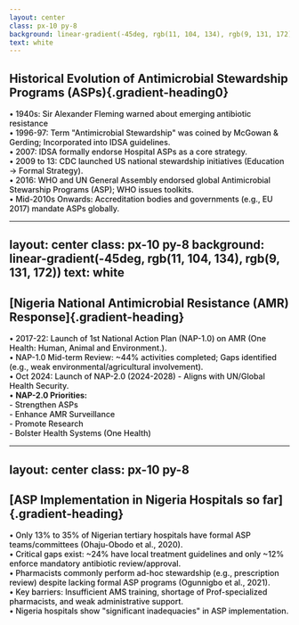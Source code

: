 ```yaml
---
layout: center
class: px-10 py-8
background: linear-gradient(-45deg, rgb(11, 104, 134), rgb(9, 131, 172))
text: white
---
```


<CircleShape position="top:20%; left:-5%; size:80px; color:rgba(3, 80, 105, 0.55)" />
<PillShape position="bottom:-5%; right:-10%; width:10%; height:20px; color:rgba(33,150,243,0.08)" />

<style>
.gradient-heading0 {
  background: linear-gradient(-45deg, rgb(11, 104, 134), rgb(9, 131, 172));
  -webkit-background-clip: text;
  background-clip: text;
  color: transparent;
  font-weight: bold;
  display: inline-block;
  font-size: 1.5rem;
  margin-top: 1rem;
}
</style>

<div class="w-full flex flex-col justify-center">

## Historical Evolution of Antimicrobial Stewardship Programs (ASPs){.gradient-heading0}

<div class="bg-white bg-opacity-10 p-8 rounded-xl">
<v-clicks>

<ul class="space-y-4 text-xl">
<li class="flex items-start">
  <span class="mr-3">•</span>
  1940s: Sir Alexander Fleming warned about emerging antibiotic resistance
</li>
<li class="flex items-start">
  <span class="mr-3">•</span>
  1996-97: Term "Antimicrobial Stewardship" was coined by McGowan & Gerding; Incorporated into IDSA guidelines.
</li>
<li class="flex items-start">
  <span class="mr-3">•</span>
  2007: IDSA formally endorse Hospital ASPs as a core strategy.
</li>
<li class="flex items-start">
  <span class="mr-3">•</span>
  2009 to 13: CDC launched US national stewardship initiatives (Education -> Formal Strategy).
</li>
<li class="flex items-start">
  <span class="mr-3">•</span>
  2016: WHO and UN General Assembly endorsed global Antimicrobial Stewarship Programs (ASP); WHO issues toolkits.
</li>
<li class="flex items-start">
  <span class="mr-3">•</span>
  Mid-2010s Onwards: Accreditation bodies and governments (e.g., EU 2017) mandate ASPs globally.
</li>
</ul>

</v-clicks>
</div>

</div>

<style>
.slidev-vclick-target {
  transition: opacity 0.3s ease; 
}
ul {
  list-style: none;
  padding-left: 0;
}
.slide-container {
  width: 100%;
  max-width: 100vw;
  height: auto;
  max-height: 90vh;
}
ul.timeline-list {
  font-size: 1.1rem !important; /* Force base size */
}
.content-box {
  contain: strict; /* Prevent reflows */
}
</style>

---
layout: center
class: px-10 py-8
background: linear-gradient(-45deg, rgb(11, 104, 134), rgb(9, 131, 172))
text: white
---

<CircleShape position="top:20%; left:-5%; size:80px; color:rgba(3, 80, 105, 0.55)" />
<PillShape position="bottom:-5%; right:-5%; width:-10%; height:20px; color:rgba(33,150,243,0.08)" />

<style>
.gradient-heading {
  background: linear-gradient(-45deg, rgb(11, 104, 134), rgb(9, 131, 172));
  -webkit-background-clip: text;
  background-clip: text;
  color: transparent;
  font-weight: bold;
  display: inline-block;
  font-size: 1.8rem;
  margin-bottom: 1.5rem;
  margin-top: 4rem;
}
</style>

<div class="w-full h-full flex flex-col justify-center">

## [Nigeria National Antimicrobial Resistance (AMR) Response]{.gradient-heading}

<div class="bg-white bg-opacity-10 p-6 rounded-xl">
<v-clicks>

<ul class="space-y-2 text-xl">
<li class="flex items-start">
  <span class="mr-3">•</span>
 2017-22: Launch of 1st National Action Plan (NAP-1.0) on AMR (One Health: Human, Animal and Environment.).
</li>
<li class="flex items-start">
  <span class="mr-3">•</span>
NAP-1.0 Mid-term Review: ~44% activities completed; Gaps identified (e.g., weak environmental/agricultural involvement).
</li>
<li class="flex items-start">
  <span class="mr-3">•</span>
Oct 2024: Launch of NAP-2.0 (2024-2028) - Aligns with UN/Global Health Security.
</li>
<li class="flex items-start mt-6">
  <span class="mr-3">•</span>
  <strong>NAP-2.0 Priorities:</strong>
</li>
<li class="flex items-start ml-8">
  <span class="mr-3 px-4">-</span>
 Strengthen ASPs
</li>
<li class="flex items-start ml-8">
  <span class="mr-3 px-4">-</span>
  Enhance AMR Surveillance
</li>
<li class="flex items-start ml-8">
  <span class="mr-3 px-4">-</span>
  Promote Research
</li>
<li class="flex items-start ml-8">
  <span class="mr-3 px-4">-</span>
  Bolster Health Systems (One Health)
  
</li>
</ul>

</v-clicks>
</div>

</div>

<style>
.slidev-vclick-target {
  transition: all 0.3s ease;
}
ul {
  list-style: none;
  padding-left: 0;
}
</style>

---
layout: center
class: px-10 py-8
---

<CircleShape position="top:20%; left:-5%; size:80px; color:rgba(3, 80, 105, 0.55)" />
<PillShape position="bottom:-5%; right:-10%; width:10%; height:20px; color:rgba(33,150,243,0.08)" />

<style>
.gradient-heading {
  background: linear-gradient(-45deg, rgb(11, 104, 134), rgb(9, 131, 172));
  -webkit-background-clip: text;
  background-clip: text;
  color: transparent;
  font-weight: bold;
  display: inline-block;
  font-size: 2rem;
  margin-bottom: 1.5rem;
}
</style>

<div class="w-full h-full flex flex-col justify-center">

## [ASP Implementation in Nigeria Hospitals so far]{.gradient-heading}

<div class="bg-white bg-opacity-10 p-8 rounded-xl">
<v-clicks>

<ul class="space-y-4  leading-relaxed">
<li class="flex items-start">
  <span class="mr-3 ">•</span>
  Only 13% to 35% of Nigerian tertiary hospitals have formal ASP teams/committees (Ohaju-Obodo et al., 2020).
</li>
<li class="flex items-start">
  <span class="mr-3 ">•</span>
  Critical gaps exist: ~24% have local treatment guidelines and only ~12% enforce mandatory antibiotic review/approval.
</li>
<li class="flex items-start">
  <span class="mr-3 ">•</span>
 Pharmacists commonly perform ad-hoc stewardship (e.g., prescription review) despite lacking formal ASP programs (Ogunnigbo et al., 2021).
</li>
<li class="flex items-start">
  <span class="mr-3">•</span>
  Key barriers: Insufficient AMS training, shortage of Prof-specialized pharmacists, and weak administrative support.
</li>
<li class="flex items-start">
  <span class="mr-3">•</span>
 Nigeria hospitals show "significant inadequacies" in ASP implementation.
</li>
</ul>

</v-clicks>
</div>

</div>

<style>
.slidev-vclick-target {
  transition: all 0.3s ease;
}
ul li{
  list-style: none;
  padding-left: 0;
  font-weight: 500;
}
</style>